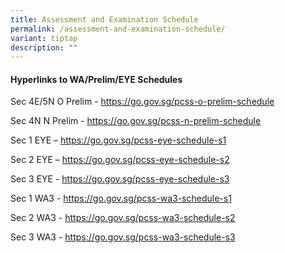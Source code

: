 ```yaml
---
title: Assessment and Examination Schedule
permalink: /assessment-and-examination-schedule/
variant: tiptap
description: ""
---
```

<h4><strong>Hyperlinks to WA/Prelim/EYE Schedules</strong></h4>
<p>Sec 4E/5N O Prelim - <a href="https://file.go.gov.sg/pcss-o-prelim-schedule.pdf" rel="noopener noreferrer nofollow" target="_blank">https://go.gov.sg/pcss-o-prelim-schedule</a>
</p>
<p>Sec 4N N Prelim - <a href="https://file.go.gov.sg/pcss-n-prelim-schedule.pdf" rel="noopener noreferrer nofollow" target="_blank">https://go.gov.sg/pcss-n-prelim-schedule</a>
</p>
<p>Sec 1 EYE – <a href="https://file.go.gov.sg/pcss-eye-schedule-s1.pdf" rel="noopener noreferrer nofollow" target="_blank">https://go.gov.sg/pcss-eye-schedule-s1</a>
</p>
<p>Sec 2 EYE – <a href="https://file.go.gov.sg/pcss-eye-schedule-s2.pdf" rel="noopener noreferrer nofollow" target="_blank">https://go.gov.sg/pcss-eye-schedule-s2</a>
</p>
<p>Sec 3 EYE - <a href="https://file.go.gov.sg/pcss-eye-schedule-s3.pdf" rel="noopener noreferrer nofollow" target="_blank">https://go.gov.sg/pcss-eye-schedule-s3</a>
</p>
<p>Sec 1 WA3 - <a href="https://file.go.gov.sg/pcss-wa3-schedule-s1.pdf" rel="noopener noreferrer nofollow" target="_blank">https://go.gov.sg/pcss-wa3-schedule-s1</a>
</p>
<p>Sec 2 WA3 - <a href="https://file.go.gov.sg/pcss-wa3-schedule-s2.pdf" rel="noopener noreferrer nofollow" target="_blank">https://go.gov.sg/pcss-wa3-schedule-s2</a>
</p>
<p>Sec 3 WA3 - <a href="https://file.go.gov.sg/pcss-wa3-schedule-s3.pdf" rel="noopener noreferrer nofollow" target="_blank">https://go.gov.sg/pcss-wa3-schedule-s3</a>
</p>
<p></p>